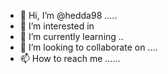 - 👋 Hi, I’m @hedda98  .....
- 👀 I’m interested in 
- 🌱 I’m currently learning ..
- 💞️ I’m looking to collaborate on ....
- 📫 How to reach me ......

<!---
hedda98/hedda98 is a ✨ special ✨ repository because its `README.md` (this file) appears on your GitHub profile.
You can click the Preview link to take a look at your changes.
--->
